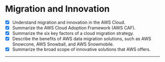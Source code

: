 # Migration and Innovation

- [X] Understand migration and innovation in the AWS Cloud.
- [X] Summarize the AWS Cloud Adoption Framework (AWS CAF). 
- [X] Summarize the six key factors of a cloud migration strategy.
- [X] Describe the benefits of AWS data migration solutions, such as AWS Snowcone, AWS Snowball, and AWS Snowmobile.
- [X] Summarize the broad scope of innovative solutions that AWS offers.

---